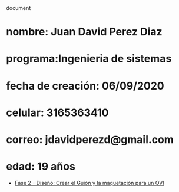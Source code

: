 <!DOCTYPE html>
<html lang- "en">
<head>
     <meta charset-"UTF-8">
     <meta name= "viewport"content= "width=device-width,initial-scale=1.0 "
     <title> document</title>
</head>
<body>
     <h1>nombre: Juan David Perez Diaz </h1>
     <h1>programa:Ingenieria de sistemas </h1>
     <h1> fecha de creación: 06/09/2020 </h1>
     <h1>celular: 3165363410 </h1>
     <h1>correo: jdavidperezd@gmail.com </h1>
     <h1>edad: 19 años </h1>

<nav>
         <ul class-"menu">
             <li><a href= "planing.html"> Fase 2 - Diseño: Crear el Guión y la maquetación para un OVI </li></a>
          </ul>
</nav>
</body>
</html>
